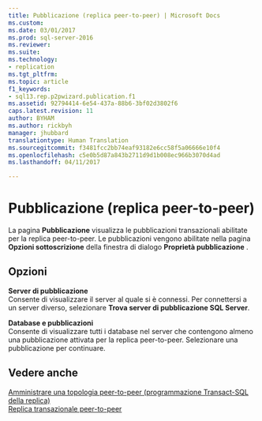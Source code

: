 ```yaml
---
title: Pubblicazione (replica peer-to-peer) | Microsoft Docs
ms.custom: 
ms.date: 03/01/2017
ms.prod: sql-server-2016
ms.reviewer: 
ms.suite: 
ms.technology:
- replication
ms.tgt_pltfrm: 
ms.topic: article
f1_keywords:
- sql13.rep.p2pwizard.publication.f1
ms.assetid: 92794414-6e54-437a-88b6-3bf02d3802f6
caps.latest.revision: 11
author: BYHAM
ms.author: rickbyh
manager: jhubbard
translationtype: Human Translation
ms.sourcegitcommit: f3481fcc2bb74eaf93182e6cc58f5a06666e10f4
ms.openlocfilehash: c5e0b5d87a843b2711d9d1b008ec966b3070d4ad
ms.lasthandoff: 04/11/2017

---
```

# <a name="publication-peer-to-peer-replication"></a>Pubblicazione (replica peer-to-peer)
  La pagina **Pubblicazione** visualizza le pubblicazioni transazionali abilitate per la replica peer-to-peer. Le pubblicazioni vengono abilitate nella pagina **Opzioni sottoscrizione** della finestra di dialogo **Proprietà pubblicazione** .  
  
## <a name="options"></a>Opzioni  
 **Server di pubblicazione**  
 Consente di visualizzare il server al quale si è connessi. Per connettersi a un server diverso, selezionare **Trova server di pubblicazione SQL Server**.  
  
 **Database e pubblicazioni**  
 Consente di visualizzare tutti i database nel server che contengono almeno una pubblicazione attivata per la replica peer-to-peer. Selezionare una pubblicazione per continuare.  
  
## <a name="see-also"></a>Vedere anche  
 [Amministrare una topologia peer-to-peer &#40;programmazione Transact-SQL della replica&#41;](../../relational-databases/replication/administration/administer-a-peer-to-peer-topology-replication-transact-sql-programming.md)   
 [Replica transazionale peer-to-peer](../../relational-databases/replication/transactional/peer-to-peer-transactional-replication.md)  
  
  
